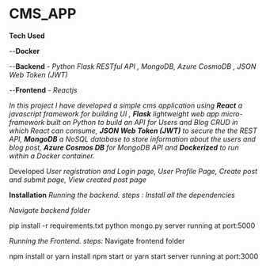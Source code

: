 # CMS_APP

**Tech Used**

--**Docker**

--**Backend** - *Python Flask RESTful API , MongoDB, Azure CosmoDB , JSON Web Token (JWT)*

--**Frontend** - *Reactjs*

*In this project I have developed a simple cms application using **React** a javascript framework for building UI ,
**Flask** lightweight web app micro-framework built on Python to build an API for Users and Blog CRUD in which React can consume,
**JSON Web Token (JWT)** to secure the the REST API,
**MongoDB** a  NoSQL database to store information about the users and blog post,
**Azure Cosmos DB** for MongoDB API 
and **Dockerized** to run within a Docker container.* 

 Developed
*User registration and Login page,
User Profile Page,
Create post and submit page,
View created post page*

**Installation**
*Running the backend.
steps : Install all the dependencies*

*Navigate backend folder*

pip install -r requirements.txt
python mongo.py
server running at port:5000

*Running the Frontend.
steps:*
Navigate frontend folder 

npm install or yarn install
npm start or yarn start
server running at port:3000



